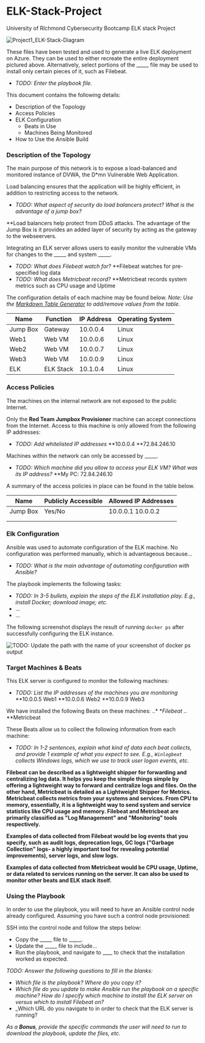 # ELK-Stack-Project
University of RIchmond Cybersecurity Bootcamp ELK stack Project

![Project1_ELK-Stack-Diagram](https://user-images.githubusercontent.com/86531330/134956151-380d89aa-5fb5-4347-8678-36b7cb215670.jpg)


These files have been tested and used to generate a live ELK deployment on Azure. They can be used to either recreate the entire deployment pictured above. Alternatively, select portions of the _____ file may be used to install only certain pieces of it, such as Filebeat.

  - _TODO: Enter the playbook file._

This document contains the following details:
- Description of the Topology
- Access Policies
- ELK Configuration
  - Beats in Use
  - Machines Being Monitored
- How to Use the Ansible Build


### Description of the Topology

The main purpose of this network is to expose a load-balanced and monitored instance of DVWA, the D*mn Vulnerable Web Application.

Load balancing ensures that the application will be highly efficient, in addition to restricting access to the network.
- _TODO: What aspect of security do load balancers protect? What is the advantage of a jump box?_

**Load balancers help protect from DDoS attacks.  The advantage of the Jump Box is it provides an added layer of security by acting as the gateway to the webseervers.

Integrating an ELK server allows users to easily monitor the vulnerable VMs for changes to the _____ and system _____.
- _TODO: What does Filebeat watch for?_
**Filebeat watches for pre-specified log data 
- _TODO: What does Metricbeat record?_
**Metricbeat records system metrics such as CPU usage and Uptime

The configuration details of each machine may be found below.
_Note: Use the [Markdown Table Generator](http://www.tablesgenerator.com/markdown_tables) to add/remove values from the table_.

| Name     | Function  | IP Address | Operating System |
|----------|---------- |------------|------------------|
| Jump Box | Gateway   | 10.0.0.4   | Linux            |
| Web1     | Web VM    | 10.0.0.6   | Linux            |
| Web2     | Web VM    | 10.0.0.7   | Linux            |
| Web3     | Web VM    | 10.0.0.9   | Linux            |
| ELK      | ELK Stack | 10.1.0.4   | Linux            |

### Access Policies

The machines on the internal network are not exposed to the public Internet. 

Only the **Red Team Jumpbox Provisioner** machine can accept connections from the Internet. Access to this machine is only allowed from the following IP addresses:
- _TODO: Add whitelisted IP addresses_
**10.0.0.4
**72.84.246.10

Machines within the network can only be accessed by _____.
- _TODO: Which machine did you allow to access your ELK VM? What was its IP address?_
**My PC: 72.84.246.10

A summary of the access policies in place can be found in the table below.

| Name     | Publicly Accessible | Allowed IP Addresses |
|----------|---------------------|----------------------|
| Jump Box | Yes/No              | 10.0.0.1 10.0.0.2    |
|          |                     |                      |
|          |                     |                      |

### Elk Configuration

Ansible was used to automate configuration of the ELK machine. No configuration was performed manually, which is advantageous because...
- _TODO: What is the main advantage of automating configuration with Ansible?_

The playbook implements the following tasks:
- _TODO: In 3-5 bullets, explain the steps of the ELK installation play. E.g., install Docker; download image; etc._
- ...
- ...

The following screenshot displays the result of running `docker ps` after successfully configuring the ELK instance.

![TODO: Update the path with the name of your screenshot of docker ps output](Images/docker_ps_output.png)

### Target Machines & Beats
This ELK server is configured to monitor the following machines:
- _TODO: List the IP addresses of the machines you are monitoring_
**10.0.0.5 Web1
**10.0.0.6 Web2
**10.0.0.9 Web3

We have installed the following Beats on these machines: 
..* **Filebeat
..* **Metricbeat

These Beats allow us to collect the following information from each machine:
- _TODO: In 1-2 sentences, explain what kind of data each beat collects, and provide 1 example of what you expect to see. E.g., `Winlogbeat` collects Windows logs, which we use to track user logon events, etc._

**Filebeat can be described as a lightweight shipper for forwarding and centralizing log data. It helps you keep the simple things simple by offering a lightweight way to forward and centralize logs and files. On the other hand, Metricbeat is detailed as a Lightweight Shipper for Metrics. Metricbeat collects metrics from your systems and services. From CPU to memory, essentially, it is a lightweight way to send system and service statistics like CPU usage and memory.  Filebeat and Metricbeat are primarily classified as "Log Management" and "Monitoring" tools respectively.**

**Examples of data collected from Filebeat would be log events that you specify, such as audit logs, deprecation logs, GC logs ("Garbage Collection" logs- a highly important tool for revealing potential improvements), server logs, and slow logs.**

**Examples of data collected from Metricbeat would be CPU usage, Uptime, or data related to services running on the server. It can also be used to monitor other beats and ELK stack itself.**


### Using the Playbook
In order to use the playbook, you will need to have an Ansible control node already configured. Assuming you have such a control node provisioned: 

SSH into the control node and follow the steps below:
- Copy the _____ file to _____.
- Update the _____ file to include...
- Run the playbook, and navigate to ____ to check that the installation worked as expected.

_TODO: Answer the following questions to fill in the blanks:_
- _Which file is the playbook? Where do you copy it?_
- _Which file do you update to make Ansible run the playbook on a specific machine? How do I specify which machine to install the ELK server on versus which to install Filebeat on?_
- _Which URL do you navigate to in order to check that the ELK server is running?

_As a **Bonus**, provide the specific commands the user will need to run to download the playbook, update the files, etc._
